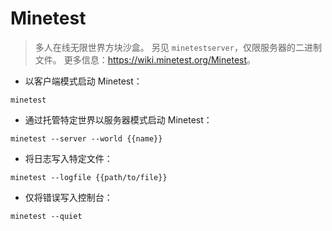 # Minetest

> 多人在线无限世界方块沙盒。
> 另见 `minetestserver`，仅限服务器的二进制文件。
> 更多信息：<https://wiki.minetest.org/Minetest>。

- 以客户端模式启动 Minetest：

`minetest`

- 通过托管特定世界以服务器模式启动 Minetest：

`minetest --server --world {{name}}`

- 将日志写入特定文件：

`minetest --logfile {{path/to/file}}`

- 仅将错误写入控制台：

`minetest --quiet`